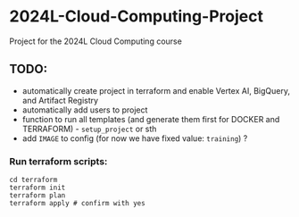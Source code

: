 # 2024L-Cloud-Computing-Project
Project for the 2024L Cloud Computing course

## TODO:

* automatically create project in terraform and enable Vertex AI, BigQuery, and Artifact Registry
* automatically add users to project  
* function to run all templates (and generate them first for DOCKER and TERRAFORM) - `setup_project` or sth
* add `IMAGE` to config (for now we have fixed value: `training`) ?

### Run terraform scripts:

```{sh}
cd terraform
terraform init
terraform plan
terraform apply # confirm with yes
```